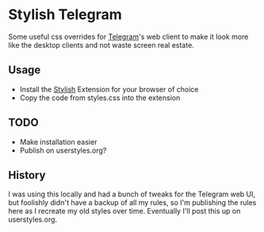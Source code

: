 # Stylish Telegram
Some useful css overrides for [Telegram](http://www.telegram.org)'s web client to make it look more like the desktop clients and not waste screen real estate.

## Usage

* Install the [Stylish](https://userstyles.org/) Extension for your browser of choice
* Copy the code from styles.css into the extension

## TODO

* Make installation easier
* Publish on userstyles.org?


## History

I was using this locally and had a bunch of tweaks for the Telegram web UI, but foolishly didn't have a backup of all my rules, so I'm publishing the rules here as I recreate my old styles over time.  Eventually I'll post this up on userstyles.org.
